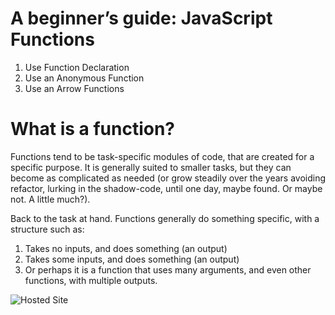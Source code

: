 # A beginner’s guide: JavaScript Functions

1.  Use Function Declaration
2.  Use an Anonymous Function
3.  Use an Arrow Functions

# What is a function?

Functions tend to be task-specific modules of code, that are created for a specific purpose. It is generally suited to smaller tasks, but they can become as complicated as needed (or grow steadily over the years avoiding refactor, lurking in the shadow-code, until one day, maybe found. Or maybe not. A little much?). 

Back to the task at hand. Functions generally do something specific, with a structure 
such as:

1.  Takes no inputs, and does something (an output)
2.  Takes some inputs, and does something (an output)
3.  Or perhaps it is a function that uses many arguments, and even other functions, with multiple outputs.

![Hosted Site](https://github.com/benjamin-jacobson/se-phase-1-project/blob/main/blog/img/troll.png?raw=true)
